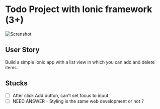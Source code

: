 # Todo Project with Ionic framework (3+)

![Screnshot](https://imgur.com/442ZHrR)

## User Story

Build a simple Ionic app with a list view in which you can add and delete items.


## Stucks

- [ ] After click Add button, can't set focus to input
- [ ] NEED ANSWER - Styling is the same web development or not ?
